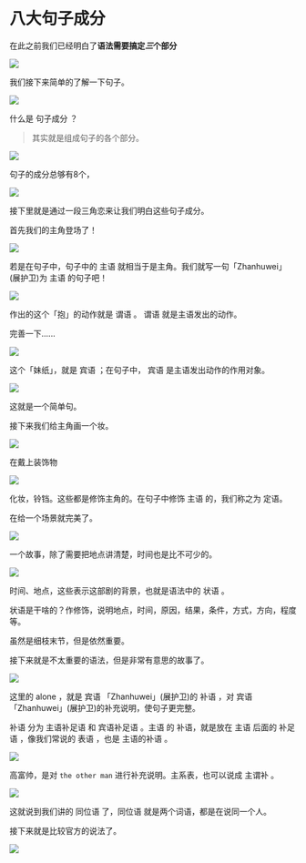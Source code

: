 # 八大句子成分

在此之前我们已经明白了**语法需要搞定*三*个部分**

<img src="/sentence/1.png">

我们接下来简单的了解一下句子。

<img src="/sentence/2.png">

什么是 句子成分 ？

> 其实就是组成句子的各个部分。

<img src="/sentence/3.png">

句子的成分总够有8个，

<img src="/sentence/4.png">

接下里就是通过一段三角恋来让我们明白这些句子成分。

首先我们的主角登场了！

<img src="/sentence/5.png">

若是在句子中，句子中的 主语 就相当于是主角。我们就写一句「Zhanhuwei」(展护卫)为 主语 的句子吧！

<img src="/sentence/6.png">

作出的这个「抱」的动作就是 谓语 。 谓语 就是主语发出的动作。

完善一下......

<img src="/sentence/7.png">

这个「妹纸」，就是 宾语 ；在句子中， 宾语 是主语发出动作的作用对象。

<img src="/sentence/8.png">

这就是一个简单句。

接下来我们给主角画一个妆。

<img src="/sentence/9.png">

在戴上装饰物

<img src="/sentence/10.png">

化妆，铃铛。这些都是修饰主角的。在句子中修饰 主语 的，我们称之为 定语。

在给一个场景就完美了。

<img src="/sentence/11.png">

一个故事，除了需要把地点讲清楚，时间也是比不可少的。

<img src="/sentence/12.png">

时间、地点，这些表示这部剧的背景，也就是语法中的 状语 。

状语是干啥的？作修饰，说明地点，时间，原因，结果，条件，方式，方向，程度等。

虽然是细枝末节，但是依然重要。

接下来就是不太重要的语法，但是非常有意思的故事了。

<img src="/sentence/13.png">

这里的 alone ，就是 宾语 「Zhanhuwei」(展护卫)的 补语 ，对 宾语 「Zhanhuwei」(展护卫)的补充说明，使句子更完整。

补语 分为 主语补足语 和 宾语补足语 。主语 的 补语，就是放在 主语 后面的 补足语 ，像我们常说的 表语 ，也是 主语的补语 。

<img src="/sentence/14.png">

高富帅，是对 `the other man` 进行补充说明。主系表，也可以说成 主谓补 。

<img src="/sentence/15.png">

这就说到我们讲的 同位语 了，同位语 就是两个词语，都是在说同一个人。

接下来就是比较官方的说法了。

<img src="/sentence/16.png">